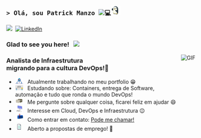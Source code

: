 ### <samp>&gt;<b> Olá, sou Patrick Manzo</b> <img src="https://media.giphy.com/media/hvRJCLFzcasrR4ia7z/giphy.gif" width="25">💻<img width="25" height="25" src=https://raw.githubusercontent.com/patrickmanzo/patrickmanzo/main/assets/penguin.gif> </samp>

<p>
<a href="mailto:patrickmanzo@pm.me?subject=Contato através do%20GitHub"><img src="https://img.shields.io/badge/ProtonMail-8B89CC?style=for-the-badge&logo=protonmail&logoColor=white alt="Email" /></a>&nbsp;
<a href="https://www.linkedin.com/in/patrickmanzo/"><img src="https://img.shields.io/badge/linkedin-%230077B5.svg?&style=for-the-badge&logo=linkedin&logoColor=white" alt="LinkedIn" /></a>&nbsp;
</p>

### Glad to see you here! &nbsp; ![](https://visitor-badge.glitch.me/badge?page_id=patrickmanzo.patrickmanzo)

<img align="right" height="270px" alt="GIF" src="https://i.pinimg.com/originals/e4/26/70/e426702edf874b181aced1e2fa5c6cde.gif" />

### Analista de Infraestrutura  <br /> migrando para a cultura DevOps!🤘
- <img src="https://github.com/patrickmanzo/patrickmanzo/blob/main/assets/developer.gif?raw=true" width="21" />&nbsp;&nbsp; Atualmente trabalhando no meu portfolio :grin:
- <img src="https://github.com/patrickmanzo/patrickmanzo/blob/main/assets/lightning.gif?raw=true" width="21" />&nbsp;&nbsp; Estudando sobre: Containers, entrega de Software, <br /> automação e tudo que ronda o mundo DevOps!
- <img src="https://github.com/patrickmanzo/patrickmanzo/blob/main/assets/message.gif?raw=true" width="21" />&nbsp;&nbsp; Me pergunte sobre qualquer coisa, ficarei feliz em ajudar :smile:
- <img src="https://github.com/patrickmanzo/patrickmanzo/blob/main/assets/laptop.gif?raw=true" width="21" />&nbsp;&nbsp; Interesse em Cloud, DevOps e Infraestrutura :wink:
- <img src="https://github.com/patrickmanzo/patrickmanzo/blob/main/assets/letterbox.gif?raw=true" width="21" />&nbsp;&nbsp; Como entrar em contato: [Pode me chamar!](https://www.linkedin.com/in/patrickmanzo/)
- <img src="https://github.com/patrickmanzo/patrickmanzo/blob/main/assets/doc.gif?raw=true" width="21" />&nbsp;&nbsp; Aberto a propostas de emprego! :raised_hands: